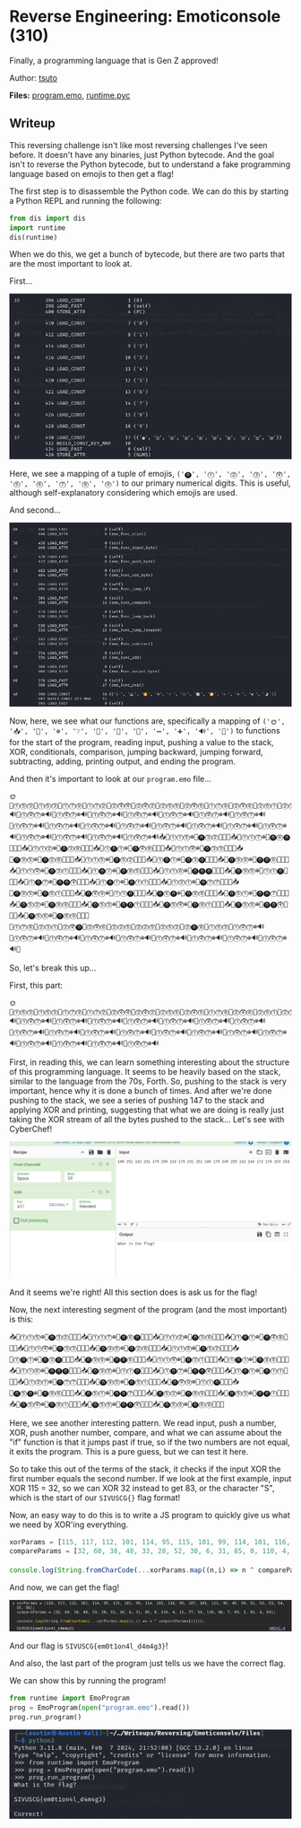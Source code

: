 # Reverse Engineering: Emoticonsole (310)

Finally, a programming language that is Gen Z approved!

Author: [tsuto](https://github.com/jselliott)

**Files:** [program.emo](Files/program.emo), [runtime.pyc](Files/runtime.pyc)

## Writeup

This reversing challenge isn't like most reversing challenges I've seen before. It doesn't have any binaries, just Python bytecode. And the goal isn't to reverse the Python bytecode, but to understand a fake programming language based on emojis to then get a flag! 

The first step is to disassemble the Python code. We can do this by starting a Python REPL and running the following:

```py
from dis import dis
import runtime
dis(runtime)
```

When we do this, we get a bunch of bytecode, but there are two parts that are the most important to look at.

First...

![Image 1](Screenshots/1.png)

Here, we see a mapping of a tuple of emojis, `('⓿', '⓵', '⓶', '⓷', '⓸', '⓹', '⓺', '⓻', '⓼', '⓽')` to our primary numerical digits. This is useful, although self-explanatory considering which emojis are used.

And second...

![Image 2](Screenshots/2.png)

Now, here, we see what our functions are, specifically a mapping of `('🌞', '📥', '🔼', '⊕', '❔', '🟰', '🔄', '🔁', '➖', '➕', '🔊', '🌛')` to functions for the start of the program, reading input, pushing a value to the stack, XOR, conditionals, comparison, jumping backward, jumping forward, subtracting, adding, printing output, and ending the program.

And then it's important to look at our `program.emo` file...

```
🌞🔼⓵⓹⓷🔼⓵⓹⓷🔼⓵⓻⓽🔼⓵⓻⓶🔼⓶⓸⓸🔼⓶⓸⓶🔼⓶⓹⓹🔼⓶⓸⓹🔼⓵⓻⓽🔼⓶⓸⓺🔼⓶⓹⓵🔼⓶⓷⓵🔼⓵⓻⓽🔼⓶⓶⓸🔼⓶⓹⓿🔼⓵⓻⓽🔼⓶⓷⓵🔼⓶⓸⓶🔼⓶⓹⓵🔼⓵⓽⓺🔼⓵⓸⓻⊕🔊🔼⓵⓸⓻⊕🔊🔼⓵⓸⓻⊕🔊🔼⓵⓸⓻⊕🔊🔼⓵⓸⓻⊕🔊🔼⓵⓸⓻⊕🔊🔼⓵⓸⓻⊕🔊🔼⓵⓸⓻⊕🔊🔼⓵⓸⓻⊕🔊🔼⓵⓸⓻⊕🔊🔼⓵⓸⓻⊕🔊🔼⓵⓸⓻⊕🔊🔼⓵⓸⓻⊕🔊🔼⓵⓸⓻⊕🔊🔼⓵⓸⓻⊕🔊🔼⓵⓸⓻⊕🔊🔼⓵⓸⓻⊕🔊🔼⓵⓸⓻⊕🔊🔼⓵⓸⓻⊕🔊🔼⓵⓸⓻⊕🔊📥🔼⓵⓵⓹⊕🔼⓿⓷⓶🟰❔🌛📥🔼⓵⓵⓻⊕🔼⓿⓺⓿🟰❔🌛📥🔼⓵⓵⓶⊕🔼⓿⓷⓼🟰❔🌛📥🔼⓵⓿⓵⊕🔼⓿⓸⓼🟰❔🌛📥🔼⓵⓵⓸⊕🔼⓿⓷⓷🟰❔🌛📥🔼⓿⓽⓹⊕🔼⓿⓶⓼🟰❔🌛📥🔼⓵⓵⓹⊕🔼⓿⓹⓶🟰❔🌛📥🔼⓵⓿⓵⊕🔼⓿⓷⓿🟰❔🌛📥🔼⓿⓽⓽⊕🔼⓿⓿⓺🟰❔🌛📥🔼⓵⓵⓸⊕🔼⓿⓷⓵🟰❔🌛📥🔼⓵⓿⓵⊕🔼⓿⓼⓹🟰❔🌛📥🔼⓵⓵⓺⊕🔼⓿⓿⓿🟰❔🌛📥🔼⓿⓽⓹⊕🔼⓵⓵⓿🟰❔🌛📥🔼⓵⓿⓻⊕🔼⓿⓿⓸🟰❔🌛📥🔼⓵⓿⓵⊕🔼⓿⓵⓵🟰❔🌛📥🔼⓵⓶⓵⊕🔼⓿⓻⓻🟰❔🌛📥🔼⓿⓽⓹⊕🔼⓿⓹⓵🟰❔🌛📥🔼⓿⓸⓽⊕🔼⓵⓵⓿🟰❔🌛📥🔼⓿⓹⓿⊕🔼⓿⓼⓺🟰❔🌛📥🔼⓿⓹⓵⊕🔼⓿⓿⓻🟰❔🌛📥🔼⓿⓹⓶⊕🔼⓿⓼⓽🟰❔🌛📥🔼⓿⓹⓷⊕🔼⓿⓿⓵🟰❔🌛📥🔼⓿⓹⓸⊕🔼⓿⓼⓵🟰❔🌛📥🔼⓿⓹⓹⊕🔼⓿⓿⓸🟰❔🌛📥🔼⓿⓹⓺⊕🔼⓿⓺⓽🟰❔🌛🔼⓵⓻⓼🔼⓶⓷⓵🔼⓶⓸⓿🔼⓶⓸⓺🔼⓶⓶⓹🔼⓶⓶⓹🔼⓶⓹⓶🔼⓶⓿⓼🔼⓵⓹⓷🔼⓵⓸⓻⊕🔊🔼⓵⓸⓻⊕🔊🔼⓵⓸⓻⊕🔊🔼⓵⓸⓻⊕🔊🔼⓵⓸⓻⊕🔊🔼⓵⓸⓻⊕🔊🔼⓵⓸⓻⊕🔊🔼⓵⓸⓻⊕🔊🔼⓵⓸⓻⊕🔊🌛
```

So, let's break this up...

First, this part:

```
🌞🔼⓵⓹⓷🔼⓵⓹⓷🔼⓵⓻⓽🔼⓵⓻⓶🔼⓶⓸⓸🔼⓶⓸⓶🔼⓶⓹⓹🔼⓶⓸⓹🔼⓵⓻⓽🔼⓶⓸⓺🔼⓶⓹⓵🔼⓶⓷⓵🔼⓵⓻⓽🔼⓶⓶⓸🔼⓶⓹⓿🔼⓵⓻⓽🔼⓶⓷⓵🔼⓶⓸⓶🔼⓶⓹⓵🔼⓵⓽⓺🔼⓵⓸⓻⊕🔊🔼⓵⓸⓻⊕🔊🔼⓵⓸⓻⊕🔊🔼⓵⓸⓻⊕🔊🔼⓵⓸⓻⊕🔊🔼⓵⓸⓻⊕🔊🔼⓵⓸⓻⊕🔊🔼⓵⓸⓻⊕🔊🔼⓵⓸⓻⊕🔊🔼⓵⓸⓻⊕🔊🔼⓵⓸⓻⊕🔊🔼⓵⓸⓻⊕🔊🔼⓵⓸⓻⊕🔊🔼⓵⓸⓻⊕🔊🔼⓵⓸⓻⊕🔊🔼⓵⓸⓻⊕🔊🔼⓵⓸⓻⊕🔊🔼⓵⓸⓻⊕🔊🔼⓵⓸⓻⊕🔊🔼⓵⓸⓻⊕🔊
```

First, in reading this, we can learn something interesting about the structure of this programming language. It seems to be heavily based on the stack, similar to the language from the 70s, Forth. So, pushing to the stack is very important, hence why it is done a bunch of times. And after we're done pushing to the stack, we see a series of pushing 147 to the stack and applying XOR and printing, suggesting that what we are doing is really just taking the XOR stream of all the bytes pushed to the stack... Let's see with CyberChef!

![Image 3](Screenshots/3.png)

And it seems we're right! All this section does is ask us for the flag!

Now, the next interesting segment of the program (and the most important) is this:

```
📥🔼⓵⓵⓹⊕🔼⓿⓷⓶🟰❔🌛📥🔼⓵⓵⓻⊕🔼⓿⓺⓿🟰❔🌛📥🔼⓵⓵⓶⊕🔼⓿⓷⓼🟰❔🌛📥🔼⓵⓿⓵⊕🔼⓿⓸⓼🟰❔🌛📥🔼⓵⓵⓸⊕🔼⓿⓷⓷🟰❔🌛📥🔼⓿⓽⓹⊕🔼⓿⓶⓼🟰❔🌛📥🔼⓵⓵⓹⊕🔼⓿⓹⓶🟰❔🌛📥🔼⓵⓿⓵⊕🔼⓿⓷⓿🟰❔🌛📥🔼⓿⓽⓽⊕🔼⓿⓿⓺🟰❔🌛📥🔼⓵⓵⓸⊕🔼⓿⓷⓵🟰❔🌛📥🔼⓵⓿⓵⊕🔼⓿⓼⓹🟰❔🌛📥🔼⓵⓵⓺⊕🔼⓿⓿⓿🟰❔🌛📥🔼⓿⓽⓹⊕🔼⓵⓵⓿🟰❔🌛📥🔼⓵⓿⓻⊕🔼⓿⓿⓸🟰❔🌛📥🔼⓵⓿⓵⊕🔼⓿⓵⓵🟰❔🌛📥🔼⓵⓶⓵⊕🔼⓿⓻⓻🟰❔🌛📥🔼⓿⓽⓹⊕🔼⓿⓹⓵🟰❔🌛📥🔼⓿⓸⓽⊕🔼⓵⓵⓿🟰❔🌛📥🔼⓿⓹⓿⊕🔼⓿⓼⓺🟰❔🌛📥🔼⓿⓹⓵⊕🔼⓿⓿⓻🟰❔🌛📥🔼⓿⓹⓶⊕🔼⓿⓼⓽🟰❔🌛📥🔼⓿⓹⓷⊕🔼⓿⓿⓵🟰❔🌛📥🔼⓿⓹⓸⊕🔼⓿⓼⓵🟰❔🌛📥🔼⓿⓹⓹⊕🔼⓿⓿⓸🟰❔🌛📥🔼⓿⓹⓺⊕🔼⓿⓺⓽🟰❔🌛
```

Here, we see another interesting pattern. We read input, push a number, XOR, push another number, compare, and what we can assume about the "if" function is that it jumps past if true, so if the two numbers are not equal, it exits the program. This is a pure guess, but we can test it here.

So to take this out of the terms of the stack, it checks if the input XOR the first number equals the second number. If we look at the first example, input XOR 115 = 32, so we can XOR 32 instead to get 83, or the character "S", which is the start of our `SIVUSCG{}` flag format!

Now, an easy way to do this is to write a JS program to quickly give us what we need by XOR'ing everything.

```javascript
xorParams = [115, 117, 112, 101, 114, 95, 115, 101, 99, 114, 101, 116, 95, 107, 101, 121, 95, 49, 50, 51, 52, 53, 54, 55, 56];
compareParams = [32, 60, 38, 48, 33, 28, 52, 30, 6, 31, 85, 0, 110, 4, 11, 77, 51, 110, 86, 7, 89, 1, 81, 4, 69];

console.log(String.fromCharCode(...xorParams.map((n,i) => n ^ compareParams[i])));
```

And now, we can get the flag!

![Image 4](Screenshots/4.png)

And our flag is `SIVUSCG{em0t1on4l_d4m4g3}`!

And also, the last part of the program just tells us we have the correct flag.

We can show this by running the program!

```py
from runtime import EmoProgram
prog = EmoProgram(open("program.emo").read())
prog.run_program()
```

![Image 5](Screenshots/5.png)
